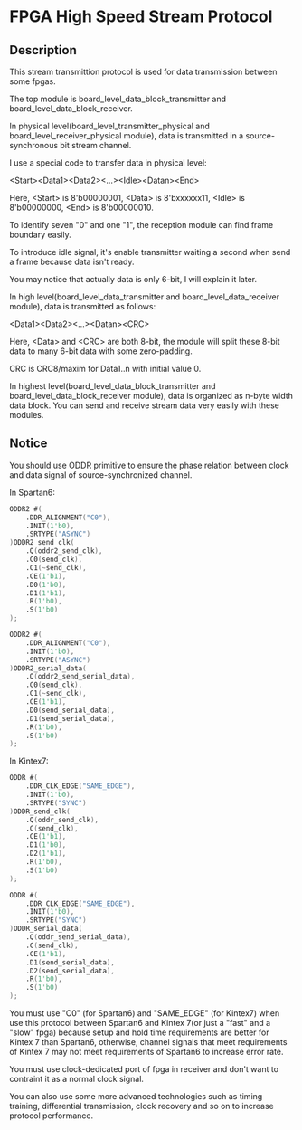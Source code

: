 # FPGA High Speed Stream Protocol

## Description

This stream transmittion protocol is used for data transmission between some fpgas.

The top module is board_level_data_block_transmitter and board_level_data_block_receiver.

In physical level(board_level_transmitter_physical and board_level_receiver_physical module), data is transmitted in a source-synchronous bit stream channel.

I use a special code to transfer data in physical level:

\<Start\>\<Data1\>\<Data2\>\<...\>\<Idle\>\<Datan\>\<End\>

Here, \<Start\> is 8'b00000001, \<Data\> is 8'bxxxxxx11, \<Idle\> is 8'b00000000, \<End\> is 8'b00000010.

To identify seven "0" and one "1", the reception module can find frame boundary easily.

To introduce idle signal, it's enable transmitter waiting a second when send a frame because data isn't ready.

You may notice that actually data is only 6-bit, I will explain it later.

In high level(board_level_data_transmitter and board_level_data_receiver module), data is transmitted as follows:

\<Data1\>\<Data2\>\<...\>\<Datan\>\<CRC\>

Here, \<Data\> and \<CRC\> are both 8-bit, the module will split these 8-bit data to many 6-bit data with some zero-padding.

CRC is CRC8/maxim for Data1..n with initial value 0.

In highest level(board_level_data_block_transmitter and board_level_data_block_receiver module), data is organized as n-byte width data block. You can send and receive stream data very easily with these modules.

## Notice

You should use ODDR primitive to ensure the phase relation between clock and data signal of source-synchronized channel.

In Spartan6:

```verilog
ODDR2 #(
    .DDR_ALIGNMENT("C0"),
    .INIT(1'b0),
    .SRTYPE("ASYNC")
)ODDR2_send_clk(
    .Q(oddr2_send_clk),
    .C0(send_clk),
    .C1(~send_clk),
    .CE(1'b1),
    .D0(1'b0),
    .D1(1'b1),
    .R(1'b0),
    .S(1'b0)
);

ODDR2 #(
    .DDR_ALIGNMENT("C0"),
    .INIT(1'b0),
    .SRTYPE("ASYNC")
)ODDR2_serial_data(
    .Q(oddr2_send_serial_data),
    .C0(send_clk),
    .C1(~send_clk),
    .CE(1'b1),
    .D0(send_serial_data),
    .D1(send_serial_data),
    .R(1'b0),
    .S(1'b0)
);
```

In Kintex7:

```verilog
ODDR #(
    .DDR_CLK_EDGE("SAME_EDGE"),
    .INIT(1'b0),
    .SRTYPE("SYNC")
)ODDR_send_clk(
    .Q(oddr_send_clk),
    .C(send_clk),
    .CE(1'b1),
    .D1(1'b0),
    .D2(1'b1),
    .R(1'b0),
    .S(1'b0)
);

ODDR #(
    .DDR_CLK_EDGE("SAME_EDGE"),
    .INIT(1'b0),
    .SRTYPE("SYNC")
)ODDR_serial_data(
    .Q(oddr_send_serial_data),
    .C(send_clk),
    .CE(1'b1),
    .D1(send_serial_data),
    .D2(send_serial_data),
    .R(1'b0),
    .S(1'b0)
);
```

You must use "C0" (for Spartan6) and "SAME_EDGE" (for Kintex7) when use this protocol between Spartan6 and Kintex 7(or just a "fast" and a "slow" fpga) because setup and hold time requirements are better for Kintex 7 than Spartan6, otherwise, channel signals that meet requirements of Kintex 7 may not meet requirements of Spartan6 to increase error rate.

You must use clock-dedicated port of fpga in receiver and don't want to contraint it as a normal clock signal.

You can also use some more advanced technologies such as timing training, differential transmission, clock recovery and so on to increase protocol performance.